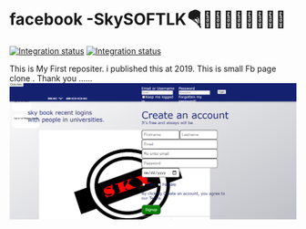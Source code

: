 
# facebook -SkySOFTLK🪂👨🏾‍🎓👨🏽‍💻🤘🏻


[![Integration status](https://app.rollout.io/badges/5de34cc645bc8a657df95b70)](https://app.rollout.io/app/5daff72bfc53991b2d910e6d/settings/info)
[![Integration status](https://app.rollout.io/badges/5de34cc645bc8a657df95b70)](https://app.rollout.io/app/5daff72bfc53991b2d910e6d/settings/info)

This is My First repositer. i published this at 2019. This is small Fb page clone .
Thank you ......
![Image](https://github.com/kavindyasinthasilva/facebook/blob/master/Screenshot/Screenshot%20(246).png)



